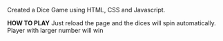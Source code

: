 Created a Dice Game using HTML, CSS and Javascript.

**HOW TO PLAY**
Just reload the page and the dices will spin automatically. Player with larger number will win
